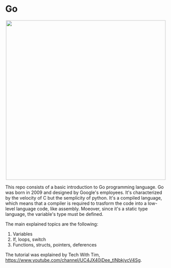 # Go


<div align="center">
    <img src="https://miro.medium.com/max/1400/1*8bPiDNL1K1ZdK9O_T5IVKw.png" width="500px"</img> 
</div>



This repo consists of a basic introduction to Go programming language.
Go was born in 2009 and designed by Google's employees. It's characterized by the velocity of C but the semplicity of python. 
It's a compiled language, which means that a compiler is required to trasform the code into a low-level language code, like assembly. 
Moeover, since it's a static type language, the variable's type must be defined. 

The main explained topics are the following:

<ol>
<li> Variables </li>  
<li> If, loops, switch </li>  
<li> Functions, structs, pointers, deferences </li>  
</ol>
  
The tutorial was explained by Tech With Tim, https://www.youtube.com/channel/UC4JX40jDee_tINbkjycV4Sg.
